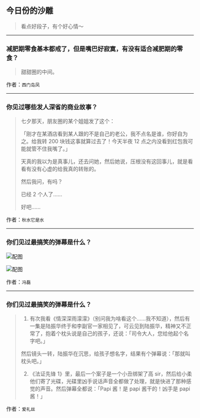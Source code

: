 ## 今日份的沙雕

> 看点好段子，有个好心情～


 
---

### 减肥期零食基本都戒了，但是嘴巴好寂寞，有没有适合减肥期的零食？

> 甜甜圈的中间。


作者：`西门岛凤`

---

### 你见过哪些发人深省的商业故事？

> 七夕那天，朋友圈的某个姐姐发了这个：
> 
> 「刚才在某酒店看到某人跟的不是自己的老公，我不点名是谁，你好自为之。给我转 200 块钱这事就算过去了！今天半夜 12 点之内没看到红包我可能就管不住我嘴了。」
> 
> 天真的我以为是真事儿，还去问她，然后她说，压根没有这回事儿，就是看看有没有心虚的给我真的转账的。
> 
> 然后我问，有吗？
> 
> 已经 2 个人了……
> 
> 好吧……


作者：`秋水它是水`

---

### 你们见过最搞笑的弹幕是什么？

> 



![配图](http://pic3.zhimg.com/70/b946069b47ee6ab804fe99ffb4156e06_b.jpg)



![配图](https://pic1.zhimg.com/v2-fd75e84c0436d1db95f28474e74d410a_b.jpg)


作者：`冯磊`

---

### 你们见过最搞笑的弹幕是什么？

> 1. 有次我看《情深深雨濛濛》（别问我为啥看这个……我不知道），然后有一集是陆振华终于和李副官一家相见了，可云见到陆振华，精神又不正常了，抱着个枕头说是自己的孩子，还说：「司令大人，您给他起个名字吧。」
> 
> 然后镜头一转，陆振华在沉思，给孩子想名字，结果有个弹幕说：「那就叫枕头吧。」
> 
> 2. 《法证先锋 1》里，最后一个案子是一个小丑绑架了高 sir，然后给小柔他们寄了光碟，光碟里凶手说话声音全都做了处理，就是快进了那种感觉的声音。然后弹幕全都说：「Papi 酱！是 papi 酱干的！凶手是 papi 酱！」


作者：`爱礼丝`